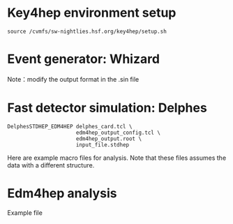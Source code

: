 # Key4hep environment setup
```
source /cvmfs/sw-nightlies.hsf.org/key4hep/setup.sh
```

# Event generator: Whizard
Note：modify the output format in the .sin file
# Fast detector simulation: Delphes
```
DelphesSTDHEP_EDM4HEP delphes_card.tcl \
                      edm4hep_output_config.tcl \
                      edm4hep_output.root \
                      input_file.stdhep
 ```

Here are example macro files for analysis. Note that these files assumes the data with a different structure.
# Edm4hep analysis
Example file
